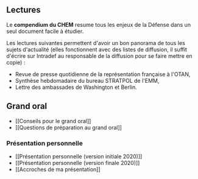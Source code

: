 ## Lectures 

Le **compendium du CHEM** resume tous les enjeux de la Défense dans un seul document facile à étudier.

Les lectures suivantes permettent d'avoir un bon panorama de tous les sujets d'actualité (elles fonctionnent avec des listes de diffusion, il suffit d'écrire sur Intradef au responsable de la diffusion pour se faire mettre en copie) :

- Revue de presse quotidienne de la représentation française à l'OTAN,
- Synthèse hebdomadaire du bureau STRATPOL de l'EMM,
- Lettre des ambassades de Washington et Berlin.

## Grand oral

- [[Conseils pour le grand oral]] 
- [[Questions de préparation au grand oral]]

### Présentation personnelle 

- [[Présentation personnelle (version initiale 2020)]] 
- [[Présentation personnelle (version finale 2020)]]
- [[Accroches de ma présentation]]
